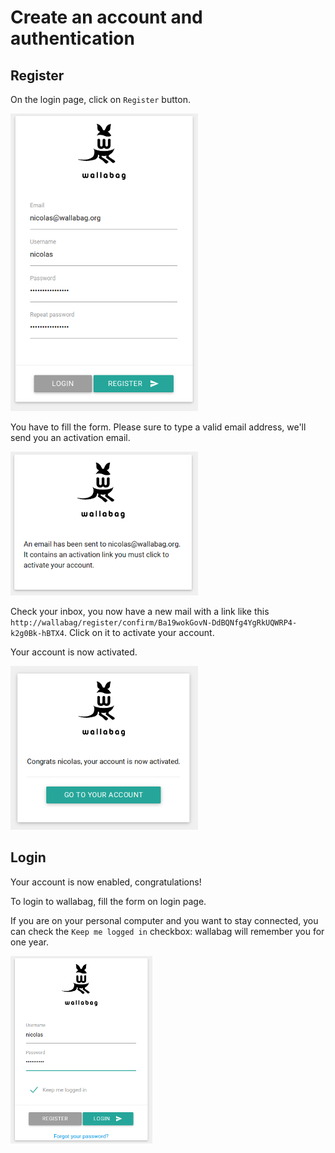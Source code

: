 # Create an account and authentication

## Register

On the login page, click on `Register` button.

![Registration form](../../img/user/registration_form.png)

You have to fill the form. Please sure to type a valid email address,
we'll send you an activation email.

![Email was sent to activate account](../../img/user/sent_email.png)

Check your inbox, you now have a new mail with a link like this
`http://wallabag/register/confirm/Ba19wokGovN-DdBQNfg4YgRkUQWRP4-k2g0Bk-hBTX4`.
Click on it to activate your account.

Your account is now activated.

![Welcome on board!](../../img/user/activated_account.png)

## Login

Your account is now enabled, congratulations!

To login to wallabag, fill the form on login page.

If you are on your personal computer and you want to stay connected, you
can check the `Keep me logged in` checkbox: wallabag will remember you
for one year.

![Login form](../../img/user/login_form.png)
